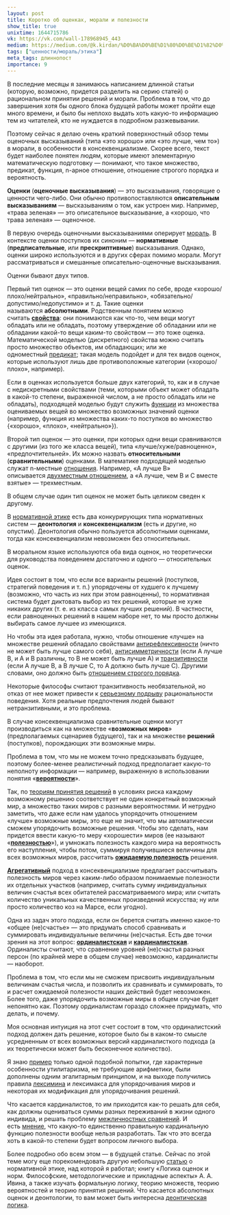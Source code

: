 ```yaml
---
layout: post
title: Коротко об оценках, морали и полезности
show_title: true
unixtime: 1644715786
vk: https://vk.com/wall-178968945_443
medium: https://medium.com/@k.kirdan/%D0%BA%D0%BE%D1%80%D0%BE%D1%82%D0%BA%D0%BE-%D0%BE%D0%B1-%D0%BE%D1%86%D0%B5%D0%BD%D0%BA%D0%B0%D1%85-%D0%BC%D0%BE%D1%80%D0%B0%D0%BB%D0%B8-%D0%B8-%D0%BF%D0%BE%D0%BB%D0%B5%D0%B7%D0%BD%D0%BE%D1%81%D1%82%D0%B8-9dea5ba920e0
tags: ["ценности/мораль/этика"]
meta_tags: длиннопост
importance: 9
---
```

В последние месяцы я занимаюсь написанием длинной статьи (которую, возможно, придется разделить на серию статей) о рациональном принятии решений и морали. Проблема в том, что до завершения хотя бы одного блока будущей работы может пройти еще много времени, и было бы неплохо выдать хоть какую-то информацию тем из читателей, кто не нуждается в подробном разжевывании.

Поэтому сейчас я делаю очень краткий поверхностный обзор темы оценочных высказываний (типа «это хорошо» или «это лучше, чем то») в морали, в особенности в консеквенциализме. Скорее всего, текст будет наиболее понятен людям, которые имеют элементарную математическую подготовку — понимают, что такое множество, предикат, функция, n-арное отношение, отношение строгого порядка и вероятность.

**Оценки** (**оценочные высказывания**) — это высказывания, говорящие о ценности чего-либо. Они обычно противопоставляются **описательным высказываниям** — высказываниям о том, как устроен мир. Например, «трава зеленая» — это описательное высказывание, а «хорошо, что трава зеленая» — оценочное.

В первую очередь оценочными высказываниями оперирует [мораль](301RS.html). В контексте оценки поступков их синоним — **нормативные** (**предписательные**, или **прескриптивные**) высказывания. Однако, оценки широко используются и в других сферах помимо морали. Могут рассматриваться и смешанные описательно-оценочные высказывания.

Оценки бывают двух типов.

Первый тип оценок — это оценки вещей самих по себе, вроде «хорошо/плохо/нейтрально», «правильно/неправильно», «обязательно/допустимо/недопустимо» и т. д. Такие оценки называются **абсолютными**. Родственным понятием можно считать **[свойства](https://ru.wikipedia.org/wiki/Свойство)**: они понимаются как что-то, чем вещи могут обладать или не обладать, поэтому утверждение об обладании или не обладании какой-то вещи каким-то свойством — это тоже оценка. Математической моделью (дискретного) свойства можно считать просто множество объектов, им обладающих; или же одноместный [предикат](https://ru.wikipedia.org/wiki/Предикат); такая модель подойдет и для тех видов оценок, которые используют лишь две противоположные категории («хорошо/плохо», например).

Если в оценках используется больше двух категорий, то, как и в случае с недискретными свойствами (теми, которыми объект может обладать в какой-то степени, выраженной числом, а не просто обладать или не обладать), подходящей моделью будут служить [функции](https://ru.wikipedia.org/wiki/Функция_(математика)) из множества оцениваемых вещей во множество возможных значений оценки (например, функция из множества каких-то поступков во множество {«хорошо», «плохо», «нейтрально»}).

Второй тип оценок — это оценки, при которых одни вещи сравниваются с другими (из того же класса вещей), типа «лучше/хуже/равноценно», «предпочтительней». Их можно назвать **относительными** (**сравнительными**) оценками. В математике подходящей моделью служат n-местные [отношения](https://ru.wikipedia.org/wiki/Отношение_(теория_множеств)). Например, «A лучше B» описывается [двухместным отношением](https://ru.wikipedia.org/wiki/Бинарное_отношение), а «A лучше, чем B и C вместе взятые» — трехместным.

В общем случае один тип оценок не может быть целиком сведен к другому.

В [нормативной этике](301RS.html) есть два конкурирующих типа нормативных систем — **деонтология** и **консеквенциализм** (есть и другие, но опустим). Деонтология обычно пользуется абсолютными оценками, тогда как консеквенциализм невозможен без относительных. 

В моральном языке используются оба вида оценок, но теоретически для руководства поведением достаточно и одного — относительных оценок.

Идея состоит в том, что если все варианты решений (поступков, стратегий поведения и т. п.) упорядочены от худшего к лучшему (возможно, что часть из них при этом равноценны), то нормативная система будет диктовать выбор из тех решений, которые не хуже никаких других (т. е. из класса самых лучших решений). В частности, если равноценных решений в нашем наборе нет, то мы просто должны выбирать самое лучшее из имеющихся.

Но чтобы эта идея работала, нужно, чтобы отношение «лучше» на множестве решений обладало свойствами [антирефлексивности](https://ru.wikipedia.org/wiki/Рефлексивное_отношение) (ничто не может быть лучше самого себя), [антисимметричности](https://ru.wikipedia.org/wiki/Антисимметричное_отношение) (если A лучше B, и A и B различны, то B не может быть лучше A) и [транзитивности](https://ru.wikipedia.org/wiki/Транзитивность) (если A лучше B, а B лучше C, то A должно быть лучше C). Другими словами, оно должно быть [отношением строгого порядка](https://ru.wikipedia.org/wiki/Отношение_порядка).

Некоторые философы считают транзитивность необязательной, но отказ от нее может привести к [серьезному подрыву](https://en.wikipedia.org/wiki/Money_pump) рациональности поведения. Хотя реальные предпочтения людей бывают нетранзитивными, и это проблема.

В случае консеквенциализма сравнительные оценки могут производиться как на множестве «**возможных миров**» (предполагаемых сценариев будущего), так и на множестве **решений** (поступков), порождающих эти возможные миры.

Проблема в том, что мы не можем точно предсказывать будущее, поэтому более-менее реалистичный подход предполагает какую-то неполноту информации — например, выраженную в использовании понятия «**[вероятности](https://ru.wikipedia.org/wiki/Вероятность)**».

Так, по [теориям принятия решений](https://ru.wikipedia.org/wiki/Теория_принятия_решений) в условиях риска каждому возможному решению соответствует не один конкретный возможный мир, а множество таких миров с разными вероятностями. И нетрудно заметить, что даже если нам удалось упорядочить отношением «лучше» возможные миры, это еще не значит, что мы автоматически сможем упорядочить возможные решения. Чтобы это сделать, нам придется ввести какую-то меру «хорошести» миров (ее называют «**[полезностью](https://en.wikipedia.org/wiki/Utility)**»), и умножать полезность каждого мира на вероятность его наступления, чтобы потом, суммируя получившиеся величины для всех возможных миров, рассчитать **[ожидаемую полезность](https://plato.stanford.edu/entries/rationality-normative-utility/)** решения.

**[Агрегативный](https://vk.com/wall-199052526_44)** подход в консеквенциализме предлагает рассчитывать полезность миров через каким-либо образом понимаемые полезности их отдельных участков (например, считать сумму индивидуальных величин счастья всех обитателей рассматриваемого мира; или считать количество уникальных качественных произведений искусства; ну или просто количество коз на Марсе, если угодно).

Одна из задач этого подхода, если он берется считать именно какое-то «общее (не)счастье» — это придумать способ сравнивать и суммировать индивидуальные величины (не)счастья. Есть две точки зрения на этот вопрос: **[ординалистская](https://en.wikipedia.org/wiki/Ordinal_utility)** и **[кардиналистская](https://en.wikipedia.org/wiki/Cardinal_utility)**. Ординалисты считают, что сравнение уровней (не)счастья разных персон (по крайней мере в общем случае) невозможно, кардиналисты — наоборот.

Проблема в том, что если мы не сможем присвоить индивидуальным величинам счастья числа, и позволить их сравнивать и суммировать, то и расчет ожидаемой полезности наших действий будет невозможен. Более того, даже упорядочить возможные миры в общем случае будет непонятно как. Поэтому ординалистам гораздо сложнее придумать, что делать, и почему.

Моя основная интуиция на этот счет состоит в том, что ординалистский подход должен дать решение, которое было бы в каком-то смысле усредненным от всех возможных версий кардиналисткого подхода (а их теоретически может быть бесконечное количество).

Я знаю [пример](https://philpapers.org/rec/MENAOM) только одной подобной попытки, где характерные особенности утилитаризма, не требующие арифметики, были дополнены одним эгалитарным принципом, и на выходе получились правила [лексимина](https://en.wikipedia.org/wiki/Leximin_order) и лексимакса для упорядочивания миров и некоторая их модификация для упорядочивания решений.

Что касается кардиналистов, то им приходится как-то решать для себя, как должны оцениваться суммы разных переживаний в жизни одного индивида, и решать проблему [межличностных сравнений](https://en.wikipedia.org/wiki/Social_choice_theory#Interpersonal_utility_comparison). И есть [мнение](https://www.simonknutsson.com/measuring-happiness-and-suffering/), что какую-то единственно правильную кардинальную функцию полезности вообще нельзя разработать. Так что это всегда хоть в какой-то степени будет вопросом личного выбора.

Более подробно обо всем этом — в будущей статье. Сейчас по этой теме могу еще порекомендовать другую небольшую [статью](a1.html) о нормативной этике, над которой я работал; книгу «Логика оценок и норм. Философские, методологические и прикладные аспекты» А. А. Ивина, а также изучать формальную логику, теорию множеств, теорию вероятностей и теорию принятия решений. Что касается абсолютных оценок и деонтологии, то вам может быть интересна [деонтическая логика](https://ru.wikipedia.org/wiki/Деонтическая_логика).